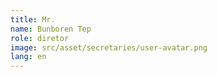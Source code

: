 ```yaml
---
title: Mr. 
name: Bunboren Tep
role: diretor
image: src/asset/secretaries/user-avatar.png
lang: en
---
```

